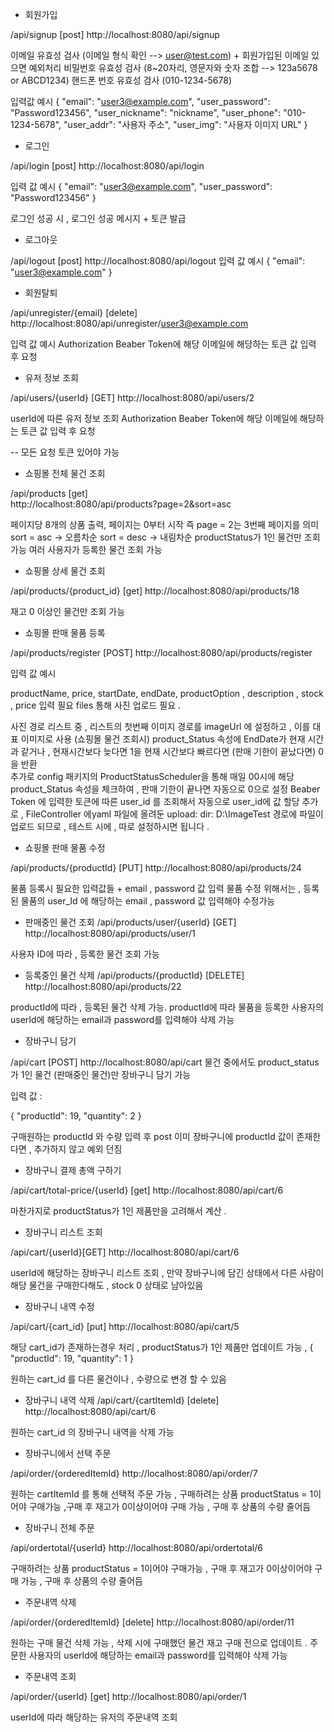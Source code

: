 <User>

- 회원가입 

/api/signup [post]
http://localhost:8080/api/signup

이메일 유효성 검사 (이메일 형식 확인 --> user@test.com) + 회원가입된 이메일 있으면 예외처리 
비밀번호 유효성 검사 (8~20자리, 영문자와 숫자 조합 --> 123a5678 or ABCD1234)
핸드폰 번호 유효성 검사 (010-1234-5678)

입력값 예시
{
    "email": "user3@example.com",
    "user_password": "Password123456",
    "user_nickname": "nickname",
    "user_phone": "010-1234-5678",
    "user_addr": "사용자 주소",
    "user_img": "사용자 이미지 URL"
}

- 로그인

/api/login [post]
http://localhost:8080/api/login

입력 값 예시
{
    "email": "user3@example.com",
    "user_password": "Password123456"
}

로그인 성공 시 , 로그인 성공 메시지 + 토큰 발급

- 로그아웃 

/api/logout [post]
http://localhost:8080/api/logout
입력 값 예시
{
    "email": "user3@example.com"
}

- 회원탈퇴 

/api/unregister/{email} [delete]
http://localhost:8080/api/unregister/user3@example.com

입력 값 예시 
Authorization Beaber Token에 
해당 이메일에 해당하는 토큰 값 입력 후 요청


- 유저 정보 조회 

/api/users/{userId} [GET]
http://localhost:8080/api/users/2

userId에 따른 유저 정보 조회 
Authorization Beaber Token에 
해당 이메일에 해당하는 토큰 값 입력 후 요청


<Product>  -- 모든 요청 토큰 있어야 가능 

- 쇼핑몰 전체 물건 조회 

/api/products [get]   
http://localhost:8080/api/products?page=2&sort=asc 

페이지당 8개의 상품 출력, 페이지는 0부터 시작 즉 page = 2는 3번째 페이지를 의미
sort = asc -> 오름차순 sort = desc -> 내림차순
productStatus가 1인 물건만 조회가능 
여러 사용자가 등록한 물건 조회 가능 

- 쇼핑몰 상세 물건 조회 

/api/products/{product_id} [get]
http://localhost:8080/api/products/18

재고 0 이상인 물건만 조회 가능 

- 쇼핑몰 판매 물품 등록 

/api/products/register [POST]
http://localhost:8080/api/products/register

입력 값 예시 

productName, price, startDate, endDate, productOption , description , stock , price 입력 필요
files 통해 사진 업로드 필요 . 

사진 경로 리스트 중 , 리스트의 첫번째 이미지 경로를 imageUrl 에 설정하고 , 이를 대표 이미지로 사용 (쇼핑몰 물건 조회시)
product_Status 속성에 EndDate가 현재 시간과 같거나 , 현재시간보다 늦다면 1을 현재 시간보다 빠르다면 (판매 기한이 끝났다면) 0을 반환  
추가로 config 패키지의 ProductStatusScheduler을 통해 매일 00시에 해당 product_Status 속성을 체크하여 , 판매 기한이 끝나면 자동으로 0으로 설정 
Beaber Token 에 입력한 토큰에 따른 user_id 를 조회해서 자동으로 user_id에 값 할당 
추가로 , FileController 에yaml 파일에 올려둔 
upload:
  dir: D:\ImageTest 
경로에 파일이 업로드 되므로 , 테스트 시에 , 따로 설정하시면 됩니다 . 


- 쇼핑몰 판매 물품 수정

/api/products/{productId} [PUT]
http://localhost:8080/api/products/24

물품 등록시 필요한 입력값들 + email , password 값 입력 
물품 수정 위해서는 , 등록된 물품의 user_Id 에 해당하는 email , password 값 입력해야 수정가능 


- 판매중인 물건 조회 
/api/products/user/{userId} [GET] 
http://localhost:8080/api/products/user/1

사용자 ID에 따라 , 등록한 물건 조회 가능 


- 등록중인 물건 삭제
/api/products/{productId} [DELETE]
http://localhost:8080/api/products/22 

productId에 따라 , 등록된 물건 삭제 가능. productId에 따라 물품을 등록한 사용자의 userId에 해당하는  email과 password를 입력해야 삭제 가능 

<Cart>

- 장바구니 담기


/api/cart [POST] 
http://localhost:8080/api/cart
물건 중에서도 product_status 가 1인 물건 (판매중인 물건)만 장바구니 담기 가능

입력 값 : 

{
    "productId": 19,
    "quantity": 2
}

구매원하는 productId 와 수량 입력 후 post
이미 장바구니에 productId 값이 존재한다면 , 추가하지 않고 예외 던짐 


- 장바구니 결제 총액 구하기


/api/cart/total-price/{userId} [get]
http://localhost:8080/api/cart/6 

마찬가지로 productStatus가 1인 제품만을 고려해서 계산 . 


- 장바구니 리스트 조회 

/api/cart/{userId}[GET]
http://localhost:8080/api/cart/6

userId에 해당하는 장바구니 리스트 조회 , 만약 장바구니에 담긴 상태에서 다른 사람이 해당 물건을 구매한다해도 , stock 0 상태로 남아있음 



- 장바구니 내역 수정 


/api/cart/{cart_id} [put]
http://localhost:8080/api/cart/5

해당 cart_id가 존재하는경우 처리 , productStatus가 1인 제품만 업데이트 가능 , 
{
    "productId": 19,
    "quantity": 1
}

원하는 cart_id 를 다른 물건이나 , 수량으로 변경 할 수 있음 



- 장바구니 내역 삭제 
/api/cart/{cartItemId} [delete]
http://localhost:8080/api/cart/6

원하는 cart_id 의 장바구니 내역을 삭제 가능 


<Order>

- 장바구니에서 선택 주문

/api/order/{orderedItemId} 
http://localhost:8080/api/order/7

원하는 cartItemId 를 통해 선택적 주문 가능 , 구매하려는 상품 productStatus = 1이어야 구매가능 ,구매 후 재고가 0이상이어야 구매 가능 , 구매 후 상품의 수량 줄어듬  

- 장바구니 전체 주문 

/api/ordertotal/{userId}
http://localhost:8080/api/ordertotal/6

구매하려는 상품 productStatus = 1이어야 구매가능 , 구매 후 재고가 0이상이어야 구매 가능 , 구매 후 상품의 수량 줄어듬  



- 주문내역 삭제 

/api/order/{orderedItemId} [delete]
http://localhost:8080/api/order/11

원하는 구매 물건 삭제 가능 ,  삭제 시에 구매했던 물건 재고 구매 전으로 업데이트 .
주문한 사용자의 userId에 해당하는  email과 password를 입력해야 삭제 가능 


- 주문내역 조회 

/api/order/{userId} [get]
http://localhost:8080/api/order/1

userId에 따라 해당하는 유저의 주문내역 조회 






